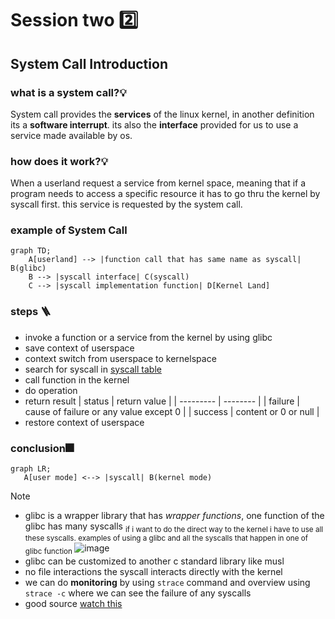 # Session two 2️⃣
## System Call Introduction 

  ### what is a system call?💡

  System call provides the **services** of the linux kernel, in another definition its a **software interrupt**. its also the **interface** provided for us to use a service made available by os.

  ### how does it work?💡

  When a userland request a service from kernel space, meaning that if a program needs to access a specific resource it has to go thru the kernel by syscall first. this service is requested by the system call.

### example of System Call
```mermaid
graph TD;
    A[userland] --> |function call that has same name as syscall| B(glibc)
    B --> |syscall interface| C(syscall)
    C --> |syscall implementation function| D[Kernel Land]

```
 ### steps 🪜
- invoke a function or a service from the kernel by using glibc 
- save context of userspace 
- context switch from userspace to kernelspace
- search for syscall in [syscall table](https://filippo.io/linux-syscall-table/)
- call function in the kernel
- do operation
- return result
  | status | return value |
  | --------- | -------- |
  | failure | cause of failure or any value except 0 |
  | success | content or 0 or null |
- restore context of userspace


### conclusion🎆
 ```mermaid
graph LR;
    A[user mode] <--> |syscall| B(kernel mode)
```






>[!note]
>* glibc is a wrapper library that has *wrapper functions*, one function of the glibc has many syscalls <sub> if i want to do the direct way to the kernel i have to use all these syscalls. examples of using a glibc and all the syscalls that happen in one of glibc function </sub>
>![image](https://github.com/Reemaa828/Linux_11_5/assets/112731236/f9592e0c-c233-400c-882a-6ee400ecdef2)
>* glibc can be customized to another c standard library like musl
>* no file interactions the syscall interacts directly with the kernel
>* we can do **monitoring** by using `strace` command and overview using `strace -c` where we can see the failure of any syscalls
>* good source [watch this](https://www.youtube.com/watch?v=lhToWeuWWfw)




    
    
    
  
